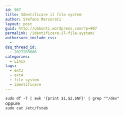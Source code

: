```yaml
---
id: 907
title: Identificare il file system
author: Stefano Marzorati
layout: post
guid: http://ubbunti.wordpress.com/?p=907
permalink: /identificare-il-file-system/
authorsure_include_css:
  - 
dsq_thread_id:
  - 2027203686
categories:
  - Linux
tags:
  - ext3
  - ext4
  - file system
  - identificare
---
```

`sudo df -T | awk '{print $1,$2,$NF}' | grep "^/dev"`  
oppure  
`sudo cat /etc/fstab`